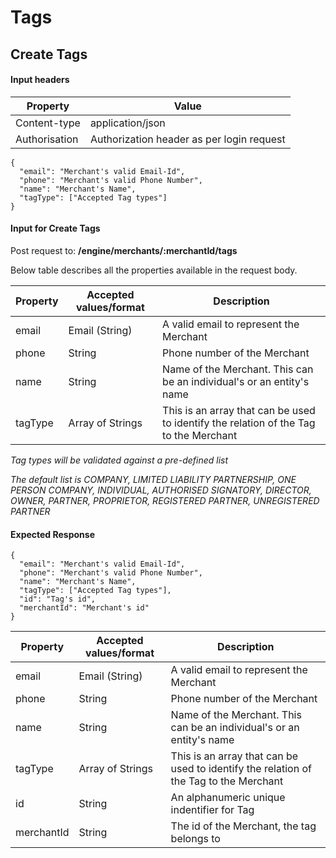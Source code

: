 # Tags

## Create Tags

#### Input headers <a href="#input-headers" id="input-headers"></a>

| Property      | Value                                     |
| ------------- | ----------------------------------------- |
| Content-type  | application/json                          |
| Authorisation | Authorization header as per login request |

```
{
  "email": "Merchant's valid Email-Id",
  "phone": "Merchant's valid Phone Number",
  "name": "Merchant's Name",
  "tagType": ["Accepted Tag types"]
}
```

#### Input for Create Tags <a href="#input-for-create-tags" id="input-for-create-tags"></a>

Post request to: **/engine/merchants/:merchantId/tags**

Below table describes all the properties available in the request body.

| Property | Accepted values/format | Description                                                                           |
| -------- | ---------------------- | ------------------------------------------------------------------------------------- |
| email    | Email (String)         | A valid email to represent the Merchant                                               |
| phone    | String                 | Phone number of the Merchant                                                          |
| name     | String                 | Name of the Merchant. This can be an individual's or an entity's name                 |
| tagType  | Array of Strings       | This is an array that can be used to identify the relation of the Tag to the Merchant |

_Tag types will be validated against a pre-defined list_

_The default list is COMPANY, LIMITED LIABILITY PARTNERSHIP, ONE PERSON COMPANY, INDIVIDUAL, AUTHORISED SIGNATORY, DIRECTOR, OWNER, PARTNER, PROPRIETOR, REGISTERED PARTNER, UNREGISTERED PARTNER_

#### Expected Response <a href="#expected-response" id="expected-response"></a>

```
{
  "email": "Merchant's valid Email-Id",
  "phone": "Merchant's valid Phone Number",
  "name": "Merchant's Name",
  "tagType": ["Accepted Tag types"],
  "id": "Tag's id",
  "merchantId": "Merchant's id"
}
```

| Property   | Accepted values/format | Description                                                                           |
| ---------- | ---------------------- | ------------------------------------------------------------------------------------- |
| email      | Email (String)         | A valid email to represent the Merchant                                               |
| phone      | String                 | Phone number of the Merchant                                                          |
| name       | String                 | Name of the Merchant. This can be an individual's or an entity's name                 |
| tagType    | Array of Strings       | This is an array that can be used to identify the relation of the Tag to the Merchant |
| id         | String                 | An alphanumeric unique indentifier for Tag                                            |
| merchantId | String                 | The id of the Merchant, the tag belongs to                                            |
